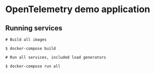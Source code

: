 # OpenTelemetry demo application

## Running services

```
# Build all images

$ docker-compose build

# Run all services, included load generators

$ docker-compose run all
```
